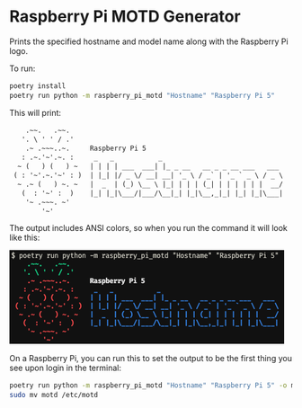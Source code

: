 # Raspberry Pi MOTD Generator

Prints the specified hostname and model name along with the Raspberry Pi logo.

To run:

```bash
poetry install
poetry run python -m raspberry_pi_motd "Hostname" "Raspberry Pi 5"
```

This will print:

```
    .~~.   .~~.
   '. \ ' ' / .'
    .~ .~~~..~.     Raspberry Pi 5
   : .~.'~'.~. :     _   _           _
  ~ (   ) (   ) ~   | | | | ___  ___| |_ _ __   __ _ _ __ ___   ___
 ( : '~'.~.'~' : )  | |_| |/ _ \/ __| __| '_ \ / _` | '_ ` _ \ / _ \
  ~ .~ (   ) ~. ~   |  _  | (_) \__ \ |_| | | | (_| | | | | | |  __/
   (  : '~' :  )    |_| |_|\___/|___/\__|_| |_|\__,_|_| |_| |_|\___|
    '~ .~~~. ~'
        '~'
```

The output includes ANSI colors, so when you run the command it will look like this:

![](doc/example.png)

On a Raspberry Pi, you can run this to set the output to be the first thing you see upon login in the terminal:

```bash
poetry run python -m raspberry_pi_motd "Hostname" "Raspberry Pi 5" -o motd
sudo mv motd /etc/motd
```
